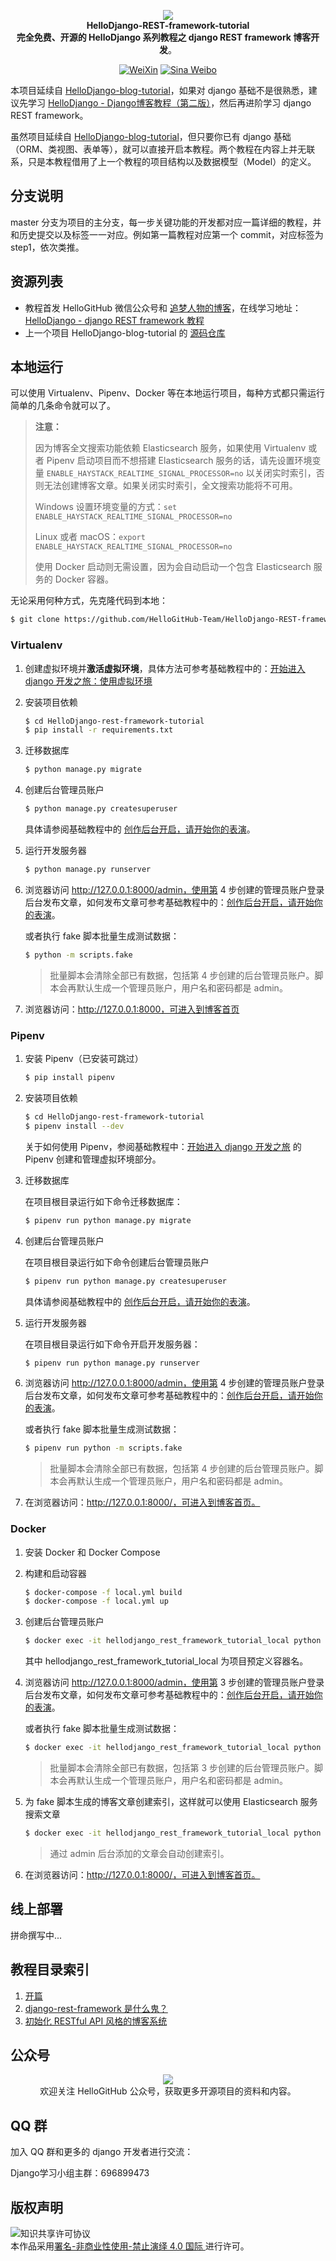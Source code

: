 

<p align="center">
  <img src="./cover.jpg"/>
  <br><strong>HelloDjango-REST-framework-tutorial</strong><br>
  <strong>完全免费、开源的 HelloDjango 系列教程之 django REST framework 博客开发</strong>。<br>
</p>


<p align="center">
  <a href="https://raw.githubusercontent.com/521xueweihan/img/master/hellogithub/logo/weixin.png"><img src="https://img.shields.io/badge/Talk-%E5%BE%AE%E4%BF%A1%E7%BE%A4-brightgreen.svg?style=popout-square" alt="WeiXin"></a>
  <a href="https://weibo.com/hellogithub"><img src="https://img.shields.io/badge/%E6%96%B0%E6%B5%AA-Weibo-red.svg?style=popout-square" alt="Sina Weibo"></a>
</p>

本项目延续自 [HelloDjango-blog-tutorial](https://github.com/HelloGitHub-Team/HelloDjango-blog-tutorial)，如果对 django 基础不是很熟悉，建议先学习  [HelloDjango - Django博客教程（第二版）](https://www.zmrenwu.com/courses/hellodjango-blog-tutorial/)，然后再进阶学习 django REST framework。

虽然项目延续自 [HelloDjango-blog-tutorial](https://github.com/HelloGitHub-Team/HelloDjango-blog-tutorial)，但只要你已有 django 基础（ORM、类视图、表单等），就可以直接开启本教程。两个教程在内容上并无联系，只是本教程借用了上一个教程的项目结构以及数据模型（Model）的定义。

## 分支说明

master 分支为项目的主分支，每一步关键功能的开发都对应一篇详细的教程，并和历史提交以及标签一一对应。例如第一篇教程对应第一个 commit，对应标签为 step1，依次类推。

## 资源列表

- 教程首发 HelloGitHub 微信公众号和 [追梦人物的博客](https://www.zmrenwu.com/)，在线学习地址：[HelloDjango - django REST framework 教程](https://www.zmrenwu.com/courses/django-rest-framework-tutorial/)
- 上一个项目 HelloDjango-blog-tutorial 的 [源码仓库](https://github.com/HelloGitHub-Team/HelloDjango-blog-tutorial)

## 本地运行

可以使用 Virtualenv、Pipenv、Docker 等在本地运行项目，每种方式都只需运行简单的几条命令就可以了。

> **注意：**
>
> 因为博客全文搜索功能依赖 Elasticsearch 服务，如果使用 Virtualenv 或者 Pipenv 启动项目而不想搭建 Elasticsearch 服务的话，请先设置环境变量 `ENABLE_HAYSTACK_REALTIME_SIGNAL_PROCESSOR=no` 以关闭实时索引，否则无法创建博客文章。如果关闭实时索引，全文搜索功能将不可用。
>
> Windows 设置环境变量的方式：`set ENABLE_HAYSTACK_REALTIME_SIGNAL_PROCESSOR=no`
>
> Linux 或者 macOS：`export ENABLE_HAYSTACK_REALTIME_SIGNAL_PROCESSOR=no`
>
> 使用 Docker 启动则无需设置，因为会自动启动一个包含 Elasticsearch 服务的 Docker 容器。

无论采用何种方式，先克隆代码到本地：

```bash
$ git clone https://github.com/HelloGitHub-Team/HelloDjango-REST-framework-tutorial.git
```

### Virtualenv

1. 创建虚拟环境并**激活虚拟环境**，具体方法可参考基础教程中的：[开始进入 django 开发之旅：使用虚拟环境](https://www.zmrenwu.com/courses/hellodjango-blog-tutorial/materials/59/#%E4%BD%BF%E7%94%A8%E8%99%9A%E6%8B%9F%E7%8E%AF%E5%A2%83)

2. 安装项目依赖

   ```bash
   $ cd HelloDjango-rest-framework-tutorial
   $ pip install -r requirements.txt
   ```

3. 迁移数据库

   ```bash
   $ python manage.py migrate
   ```

4. 创建后台管理员账户

   ```bash
   $ python manage.py createsuperuser
   ```

   具体请参阅基础教程中的 [创作后台开启，请开始你的表演](https://www.zmrenwu.com/courses/hellodjango-blog-tutorial/materials/65/)。

5. 运行开发服务器

   ```bash
   $ python manage.py runserver
   ```

6. 浏览器访问 http://127.0.0.1:8000/admin，使用第 4 步创建的管理员账户登录后台发布文章，如何发布文章可参考基础教程中的：[创作后台开启，请开始你的表演](https://www.zmrenwu.com/courses/hellodjango-blog-tutorial/materials/65/)。

   或者执行 fake 脚本批量生成测试数据：

   ```bash
   $ python -m scripts.fake
   ```

   > 批量脚本会清除全部已有数据，包括第 4 步创建的后台管理员账户。脚本会再默认生成一个管理员账户，用户名和密码都是 admin。

9. 浏览器访问：http://127.0.0.1:8000，可进入到博客首页

### Pipenv

1. 安装 Pipenv（已安装可跳过）

    ```bash
    $ pip install pipenv
    ```

2. 安装项目依赖

    ```bash
    $ cd HelloDjango-rest-framework-tutorial
    $ pipenv install --dev
    ```

    关于如何使用 Pipenv，参阅基础教程中：[开始进入 django 开发之旅](https://www.zmrenwu.com/courses/hellodjango-blog-tutorial/materials/59/) 的 Pipenv 创建和管理虚拟环境部分。

3. 迁移数据库

    在项目根目录运行如下命令迁移数据库：
    ```bash
    $ pipenv run python manage.py migrate
    ```

4. 创建后台管理员账户

   在项目根目录运行如下命令创建后台管理员账户
   
   ```bash
   $ pipenv run python manage.py createsuperuser
   ```

   具体请参阅基础教程中的 [创作后台开启，请开始你的表演](https://www.zmrenwu.com/courses/hellodjango-blog-tutorial/materials/65/)。

5. 运行开发服务器

   在项目根目录运行如下命令开启开发服务器：

   ```bash
   $ pipenv run python manage.py runserver
   ```

6. 浏览器访问 http://127.0.0.1:8000/admin，使用第 4 步创建的管理员账户登录后台发布文章，如何发布文章可参考基础教程中的：[创作后台开启，请开始你的表演](https://www.zmrenwu.com/courses/hellodjango-blog-tutorial/materials/65/)。

   或者执行 fake 脚本批量生成测试数据：

   ```bash
   $ pipenv run python -m scripts.fake
   ```

   > 批量脚本会清除全部已有数据，包括第 4 步创建的后台管理员账户。脚本会再默认生成一个管理员账户，用户名和密码都是 admin。

7. 在浏览器访问：http://127.0.0.1:8000/，可进入到博客首页。

### Docker

1. 安装 Docker 和 Docker Compose

3. 构建和启动容器

   ```bash
   $ docker-compose -f local.yml build
   $ docker-compose -f local.yml up
   ```

4. 创建后台管理员账户

   ```bash
   $ docker exec -it hellodjango_rest_framework_tutorial_local python manage.py createsuperuser
   ```

   其中 hellodjango_rest_framework_tutorial_local 为项目预定义容器名。

4. 浏览器访问 http://127.0.0.1:8000/admin，使用第 3 步创建的管理员账户登录后台发布文章，如何发布文章可参考基础教程中的：[创作后台开启，请开始你的表演](https://www.zmrenwu.com/courses/hellodjango-blog-tutorial/materials/65/)。

   或者执行 fake 脚本批量生成测试数据：

   ```bash
   $ docker exec -it hellodjango_rest_framework_tutorial_local python -m scripts.fake
   ```

   >  批量脚本会清除全部已有数据，包括第 3 步创建的后台管理员账户。脚本会再默认生成一个管理员账户，用户名和密码都是 admin。

5. 为 fake 脚本生成的博客文章创建索引，这样就可以使用 Elasticsearch 服务搜索文章

   ```bash
   $ docker exec -it hellodjango_rest_framework_tutorial_local python manage.py rebuild_index
   ```

   > 通过 admin 后台添加的文章会自动创建索引。

6. 在浏览器访问：http://127.0.0.1:8000/，可进入到博客首页。

## 线上部署

拼命撰写中...

## 教程目录索引

1. [开篇](https://www.zmrenwu.com/courses/django-rest-framework-tutorial/)
2. [django-rest-framework 是什么鬼？](https://www.zmrenwu.com/courses/django-rest-framework-tutorial/materials/91/)
3. [初始化 RESTful API 风格的博客系统](https://www.zmrenwu.com/courses/django-rest-framework-tutorial/materials/92/)

## 公众号
<p align="center">
  <img src="https://raw.githubusercontent.com/521xueweihan/img/master/hellogithub/logo/weixin.png" style="max-width:70%;"><br>
欢迎关注 HelloGitHub 公众号，获取更多开源项目的资料和内容。
</p>


## QQ 群

加入 QQ 群和更多的 django 开发者进行交流：

Django学习小组主群：696899473

## 版权声明

<img alt="知识共享许可协议" style="border-width: 0" src="https://licensebuttons.net/l/by-nc-nd/4.0/88x31.png"></a><br>本作品采用<a rel="license" href="https://creativecommons.org/licenses/by-nc-nd/4.0/deed.zh">署名-非商业性使用-禁止演绎 4.0 国际 </a>进行许可。